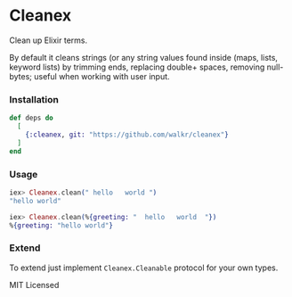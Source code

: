 # Cleanex

Clean up Elixir terms.

By default it cleans strings (or any string values found inside (maps, lists, keyword lists) by trimming ends, replacing double+ spaces, removing null-bytes; useful when working with user input.


### Installation

```elixir
def deps do
  [
    {:cleanex, git: "https://github.com/walkr/cleanex"}
  ]
end
```


### Usage

```elixir
iex> Cleanex.clean(" hello   world ")
"hello world"

iex> Cleanex.clean(%{greeting: "  hello   world  "})
%{greeting: "hello world"}
```


### Extend
To extend just implement `Cleanex.Cleanable` protocol for your own types.

MIT Licensed